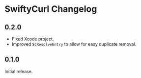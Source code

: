 # SwiftyCurl Changelog

## 0.2.0

- Fixed Xcode project.
- Improved `SCResolveEntry` to allow for easy duplicate removal.


## 0.1.0

Initial release.
